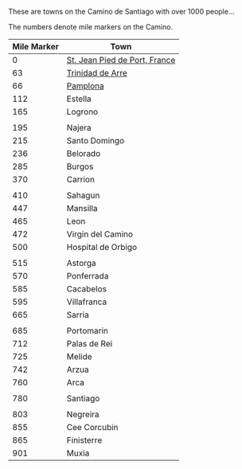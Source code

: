 
These are towns on the Camino de Santiago with over 1000 people...

The numbers denote mile markers on the Camino.

Mile Marker | Town
----------- | -----
| 0   | [St. Jean Pied de Port, France](https://www.google.com/maps/place/64220+Saint-Jean-Pied-de-Port,+France/@43.1570065,-1.2513399,14z/data=!3m1!4b1!4m13!1m7!3m6!1s0xd50935c49ad49cf:0x68a44b4b72473927!2sLa+Trinidad+de+Arre,+Villava,+Navarre,+Spain!3b1!8m2!3d42.8345576!4d-1.6084006!3m4!1s0xd50d5616cb5d49f:0x27d43cc64a91e1c7!8m2!3d43.1631193!4d-1.2380219)
| 63  | [Trinidad de Arre](https://www.google.com/maps/place/La+Trinidad+de+Arre,+Villava,+Navarre,+Spain/@42.8350901,-1.6133201,16z/data=!3m1!4b1!4m5!3m4!1s0xd50935c49ad49cf:0x68a44b4b72473927!8m2!3d42.8345576!4d-1.6084006)
| 66  | [Pamplona](https://www.google.com/maps/place/Pamplona,+Navarre,+Spain/@42.8158236,-1.685127,13z/data=!3m1!4b1!4m5!3m4!1s0xd50928ba31965c7:0x4e6e903632cb2e90!8m2!3d42.812526!4d-1.6457745)
| 112 | Estella
| 165 | Logrono
|     |
| 195 | Najera
| 215 | Santo Domingo
| 236 | Belorado
| 285 | Burgos
| 370 | Carrion
|     |
| 410 | Sahagun
| 447 | Mansilla
| 465 | Leon
| 472 | Virgin del Camino
| 500 | Hospital de Orbigo
|     |
| 515 | Astorga
| 570 | Ponferrada
| 585 | Cacabelos
| 595 | Villafranca
| 665 | Sarria
|     |
| 685 | Portomarin
| 712 | Palas de Rei
| 725 | Melide
| 742 | Arzua
| 760 | Arca
|     |
| 780 | Santiago
|     |
| 803 | Negreira
| 855 | Cee Corcubin
| 865 | Finisterre
| 901 | Muxia
